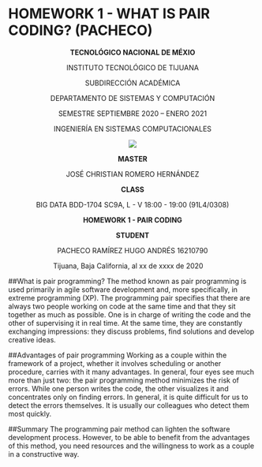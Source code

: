 # HOMEWORK 1 - WHAT IS PAIR CODING? (PACHECO)

<div align="center">

**TECNOLÓGICO NACIONAL DE MÉXIO**

INSTITUTO TECNOLÓGICO DE TIJUANA

SUBDIRECCIÓN ACADÉMICA
 
DEPARTAMENTO DE SISTEMAS Y COMPUTACIÓN
 
SEMESTRE SEPTIEMBRE 2020 – ENERO 2021

INGENIERÍA EN SISTEMAS COMPUTACIONALES

 
 [![](https://upload.wikimedia.org/wikipedia/commons/2/2e/ITT.jpg)](https://upload.wikimedia.org/wikipedia/commons/2/2e/ITT.jpg)

**MASTER**

JOSÉ CHRISTIAN ROMERO HERNÁNDEZ

**CLASS**

BIG DATA
BDD-1704 SC9A, L - V 18:00 - 19:00 (91L4/0308)


**HOMEWORK 1 - PAIR CODING**


**STUDENT**

PACHECO RAMÍREZ HUGO ANDRÉS	16210790


Tijuana, Baja California, al xx de xxxx de 2020
 
</div>


##What is pair programming?
The method known as pair programming is used primarily in agile software development and, more specifically, in extreme programming (XP). The programming pair specifies that there are always two people working on code at the same time and that they sit together as much as possible. One is in charge of writing the code and the other of supervising it in real time. At the same time, they are constantly exchanging impressions: they discuss problems, find solutions and develop creative ideas.

##Advantages of pair programming
Working as a couple within the framework of a project, whether it involves scheduling or another procedure, carries with it many advantages. In general, four eyes see much more than just two: the pair programming method minimizes the risk of errors. While one person writes the code, the other visualizes it and concentrates only on finding errors. In general, it is quite difficult for us to detect the errors themselves. It is usually our colleagues who detect them most quickly.

##Summary
The programming pair method can lighten the software development process. However, to be able to benefit from the advantages of this method, you need resources and the willingness to work as a couple in a constructive way.
